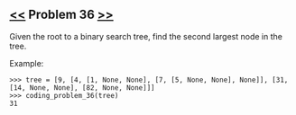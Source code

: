 ## [<<](../35) Problem 36 [>>](../37)

Given the root to a binary search tree, find the second largest node in the tree.

Example:

    >>> tree = [9, [4, [1, None, None], [7, [5, None, None], None]], [31, [14, None, None], [82, None, None]]]
    >>> coding_problem_36(tree)
    31
